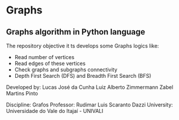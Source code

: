 # Graphs
## Graphs algorithm in Python language
The repository objective it ts develops some Graphs logics like:

- Read number of vertices
- Read edges of these vertices
- Check graphs and subgraphs connectivity
- Depth First Search (DFS) and Breadth First Search (BFS)

Developed by:
  Lucas José da Cunha
  Luiz Alberto Zimmermann Zabel Martins Pinto
  
 Discipline: Grafos
 Professor: Rudimar Luis Scaranto Dazzi
 University:  Universidade do Vale do Itajaí - UNIVALI
